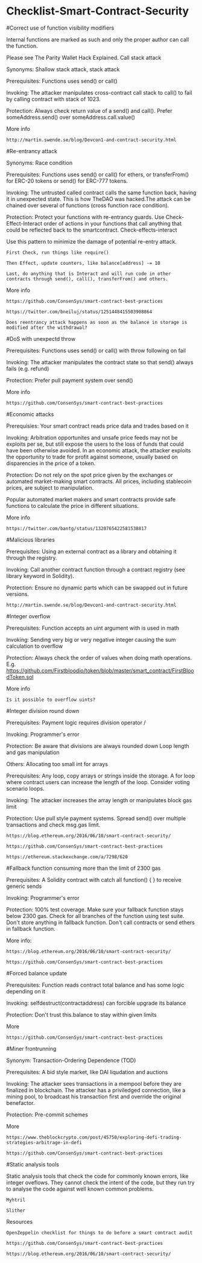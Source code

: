# Checklist-Smart-Contract-Security


#Correct use of function visibility modifiers

Internal functions are marked as such and only the proper author can call the function.

Please see The Parity Wallet Hack Explained.
Call stack attack

Synonyms: Shallow stack attack, stack attack

Prerequisites: Functions uses send() or call()

Invoking: The attacker manipulates cross-contract call stack to call() to fail by calling contract with stack of 1023.

Protection: Always check return value of a send() and call(). Prefer someAddress.send() over someAddress.call.value()

More info

    http://martin.swende.se/blog/Devcon1-and-contract-security.html

#Re-entrancy attack

Synonyms: Race condition

Prerequisites: Functions uses send() or call() for ethers, or transferFrom() for ERC-20 tokens or send() for ERC-777 tokens.

Invoking: The untrusted called contract calls the same function back, having it in unexpected state. This is how TheDAO was hacked.The attack can be chained over several of functions (cross function race condition).

Protection: Protect your functions with re-entrancy guards. Use Check-Effect-Interact order of actions in your functions that call anything that could be reflected back to the smartcontract.
Check-effects-interact

Use this pattern to minimize the damage of potential re-entry attack.

    First Check, run things like require()

    Then Effect, update counters, like balance[address] -= 10

    Last, do anything that is Interact and will run code in other contracts through send(), call(), transferFrom() and others.

More info

    https://github.com/ConsenSys/smart-contract-best-practices

    https://twitter.com/bneiluj/status/1251448415503908864

    Does reentrancy attack happens as soon as the balance in storage is modified after the withdrawal?

#DoS with unexpectd throw

Prerequisites: Functions uses send() or call() with throw following on fail

Invoking: The attacker manipulates the contract state so that send() always fails (e.g. refund)

Protection: Prefer pull payment system over send()

More info

    https://github.com/ConsenSys/smart-contract-best-practices

#Economic attacks

Prerequisies: Your smart contract reads price data and trades based on it

Invoking: Arbitration opportunites and unsafe price feeds may not be exploits per se, but still expose the users to the loss of funds that could have been otherwise avoided. In an economic attack, the attacker exploits the opportunity to trade for profit against someone, usually based on disparencies in the price of a token.

Protection: Do not rely on the spot price given by the exchanges or automated market-making smart contracts. All prices, including stablecoin prices, are subject to manipulation.

Popular automated market makers and smart contracts provide safe functions to calculate the price in different situations.

More info

    https://twitter.com/bantg/status/1320765422581538817

#Malicious libraries

Prerequisites: Using an external contract as a library and obtaining it through the registry.

Invoking: Call another contract function through a contract registry (see library keyword in Solidity).

Protection: Ensure no dynamic parts which can be swapped out in future versions.

    http://martin.swende.se/blog/Devcon1-and-contract-security.html

#Integer overflow

Prerequisites: Function accepts an uint argument with is used in math

Invoking: Sending very big or very negative integer causing the sum calculation to overflow

Protection: Always check the order of values when doing math operations. E.g. https://github.com/Firstbloodio/token/blob/master/smart_contract/FirstBloodToken.sol

More info

    Is it possible to overflow uints?

#Integer division round down

Prerequisites: Payment logic requires division operator /

Invoking: Programmer's error

Protection: Be aware that divisions are always rounded down
Loop length and gas manipulation

Others: Allocating too small int for arrays

Prerequisites: Any loop, copy arrays or strings inside the storage. A for loop where contract users can increase the length of the loop. Consider voting scenario loops.

Invoking: The attacker increases the array length or manipulates block gas limit

Protection: Use pull style payment systems. Spread send() over multiple transactions and check msg.gas limit.

    https://blog.ethereum.org/2016/06/10/smart-contract-security/

    https://github.com/ConsenSys/smart-contract-best-practices

    https://ethereum.stackexchange.com/a/7298/620

#Fallback function consuming more than the limit of 2300 gas

Prerequisites: A Solidity contract with catch all function() { } to receive generic sends

Invoking: Programmer's error

Protection: 100% test coverage. Make sure your fallback function stays below 2300 gas. Check for all branches of the function using test suite. Don't store anything in fallback function. Don't call contracts or send ethers in fallback function.

More info:

    https://blog.ethereum.org/2016/06/10/smart-contract-security/

    https://github.com/ConsenSys/smart-contract-best-practices

#Forced balance update

Prerequisites: Function reads contract total balance and has some logic depending on it

Invoking: selfdestruct(contractaddress) can forcible upgrade its balance

Protection: Don't trust this.balance to stay within given limits

More

    https://github.com/ConsenSys/smart-contract-best-practices

#Miner frontrunning

Synonym: Transaction-Ordering Dependence (TOD)

Prerequisites: A bid style market, like DAI liqudation and auctions

Invoking: The attacker sees transactions in a mempool before they are finalized in blockchain. The attacker has a priviledged connection, like a mining pool, to broadcast his transaction first and override the original benefactor.

Protection: Pre-commit schemes

More

    https://www.theblockcrypto.com/post/45750/exploring-defi-trading-strategies-arbitrage-in-defi

    https://github.com/ConsenSys/smart-contract-best-practices

#Static analysis tools

Static analysis tools that check the code for commonly known errors, like integer oveflows. They cannot check the intent of the code, but they run try to analyse the code against well known common problems.

    Myhtril

    Slither

Resources

    OpenZeppelin checklist for things to do before a smart contract audit

    https://github.com/ConsenSys/smart-contract-best-practices

    https://blog.ethereum.org/2016/06/10/smart-contract-security/
